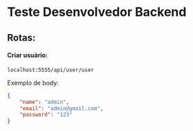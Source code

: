 # Teste Desenvolvedor Backend

## Rotas:

#### Criar usuário:
```localhost:5555/api/user/user```

Exemplo de body:
```json
{
    "name": "admin",
    "email": "admin@gmail.com",
    "password": "123"
}
```
